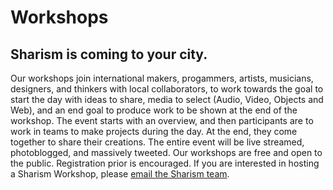Workshops
=========

Sharism is coming to your city.
-------------------------------

Our workshops join international makers, progammers, artists, musicians, designers, and thinkers with local collaborators, to work towards the goal to start the day with ideas to share, media to select (Audio, Video, Objects and Web), and an end goal to produce work to be shown at the end of the workshop. The event starts with an overview, and then participants are to work in teams to make projects during the day. At the end, they come together to share their creations. The entire event will be live streamed, photoblogged, and massively tweeted. Our workshops are free and open to the public. Registration prior is encouraged. If you are interested in hosting a Sharism Workshop, please [email the Sharism team](mailto:info@sharism.org).
